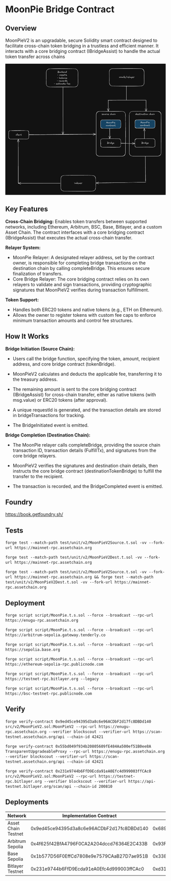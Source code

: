 # MoonPie Bridge Contract

## Overview
MoonPieV2 is an upgradable, secure Solidity smart contract designed to facilitate cross-chain token bridging in a trustless and efficient manner. It interacts with a core bridging contract (IBridgeAssist) to handle the actual token transfer across chains

<img src="./PRD.png" alt="MoonPie System Architecture" width="700">



## Key Features  
**Cross-Chain Bridging:** Enables token transfers between supported networks, including Ethereum, Arbitrum, BSC, Base, Bitlayer, and a custom Asset Chain. The contract interfaces with a core bridging contract (IBridgeAssist) that executes the actual cross-chain transfer.

**Relayer System:** <br>
- MoonPie Relayer: A designated relayer address, set by the contract owner, is responsible for completing bridge transactions on the destination chain by calling completeBridge. This ensures secure finalization of transfers.<br>
- Core Bridge Relayer: The core bridging contract relies on its own relayers to validate and sign transactions, providing cryptographic signatures that MoonPieV2 verifies during transaction fulfillment.

**Token Support:** 
- Handles both ERC20 tokens and native tokens (e.g., ETH on Ethereum).
- Allows the owner to register tokens with custom fee caps to enforce minimum transaction amounts and control fee structures.

## How It Works  
**Bridge Initiation (Source Chain):** 
- Users call the bridge function, specifying the token, amount, recipient address, and core bridge contract (tokenBridge).

- MoonPieV2 calculates and deducts the applicable fee, transferring it to the treasury address.

- The remaining amount is sent to the core bridging contract (IBridgeAssist) for cross-chain transfer, either as native tokens (with msg.value) or ERC20 tokens (after approval).

- A unique requestId is generated, and the transaction details are stored in bridgeTransactions for tracking.

- The BridgeInitiated event is emitted.

**Bridge Completion (Destination Chain):** 
- The MoonPie relayer calls completeBridge, providing the source chain transaction ID, transaction details (FulfillTx), and signatures from the core bridge relayers.

- MoonPieV2 verifies the signatures and destination chain details, then instructs the core bridge contract (destinationTokenBridge) to fulfill the transfer to the recipient.

- The transaction is recorded, and the BridgeCompleted event is emitted.

## Foundry

https://book.getfoundry.sh/

## Tests
```shell
forge test --match-path test/unit/v2/MoonPieV2Source.t.sol -vv --fork-url https://mainnet-rpc.assetchain.org
```
```shell
forge test --match-path test/unit/v2/MoonPieV2Dest.t.sol -vv --fork-url https://mainnet-rpc.assetchain.org
```
```shell
forge test --match-path test/unit/v2/MoonPieV2Source.t.sol -vv --fork-url https://mainnet-rpc.assetchain.org && forge test --match-path test/unit/v2/MoonPieV2Dest.t.sol -vv --fork-url https://mainnet-rpc.assetchain.org
```

## Deployment
```shell
forge script script/MoonPie.t.s.sol --force --broadcast --rpc-url https://enugu-rpc.assetchain.org
```
```shell
forge script script/MoonPie.t.s.sol --force --broadcast --rpc-url https://arbitrum-sepolia.gateway.tenderly.co
```
```shell
forge script script/MoonPie.t.s.sol --force --broadcast --rpc-url https://sepolia.base.org
```
```shell
forge script script/MoonPie.t.s.sol --force --broadcast --rpc-url https://ethereum-sepolia-rpc.publicnode.com
```
```shell
forge script script/MoonPie.t.s.sol --force --broadcast --rpc-url https://testnet-rpc.bitlayer.org --legacy
```
```shell
forge script script/MoonPie.t.s.sol --force --broadcast --rpc-url https://bsc-testnet-rpc.publicnode.com
```
## Verify
```shell
forge verify-contract 0x9ed45ce94395d3a8c6e96ACDbF2d17fc8DBDd140 src/v2/MoonPieV2.sol:MoonPieV2 --rpc-url https://enugu-rpc.assetchain.org --verifier blockscout --verifier-url https://scan-testnet.assetchain.org/api --chain-id 42421
```
```shell
forge verify-contract 0x55bd049f934b20805609fE484Aa500ef51B0ee8A TransparentUpgradeableProxy --rpc-url https://enugu-rpc.assetchain.org --verifier blockscout --verifier-url https://scan-testnet.assetchain.org/api --chain-id 42421
```
```shell
forge verify-contract 0x231e9744b6FfD9Ecda91eA0Efc4d999003ffCAc0 src/v2/MoonPieV2.sol:MoonPieV2 --rpc-url https://testnet-rpc.bitlayer.org --verifier blockscout --verifier-url https://api-testnet.bitlayer.org/scan/api --chain-id 200810
```

## Deployments
| Network | Implementation Contract | ProxyAdmin Contract | Proxy Contract |
| --- | --- | --- | --- |
| Asset Chain Testnet | 0x9ed45ce94395d3a8c6e96ACDbF2d17fc8DBDd140 | 0x68982592dB2533d5F8e9Af7ef42Bb923858BeEDf | 0x55bd049f934b20805609fE484Aa500ef51B0ee8A |
| Arbitrum Sepolia | 0x4f625f42BfA4796F0CA2A204dccd76364E2C433B | 0x93F5A066d2F256051Aad563D1DC6b11Ed26f0304 | 0x381AFE71090cf71B75a886EA8833dfc9683c57b6 |
| Base Sepolia | 0x1b577D56F0EffCd7808e9e7579CAaB27D7ae951B | 0x338B432fD6E26f518F70450452bC81ab5911ddD9 | 0xC442e76df720456535dfE53BDc6100C48a4A9CBf |
| Bitlayer Testnet | 0x231e9744b6FfD9Ecda91eA0Efc4d999003ffCAc0 | 0xd31bf7b1A41C63e0ecE8c50D7DA8E109352b888B | 0xDe0c2ECF19BeDDE01ea0e139224b1319460BC7d1 |
